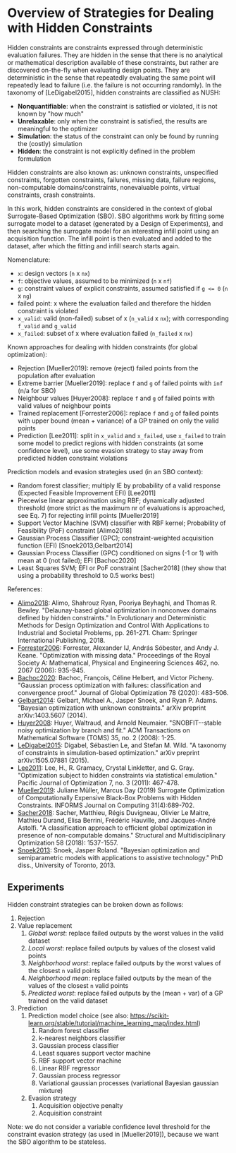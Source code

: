 # Overview of Strategies for Dealing with Hidden Constraints

Hidden constraints are constraints expressed through deterministic evaluation failures. They are hidden in the sense
that there is no analytical or mathematical description available of these constraints, but rather are discovered
on-the-fly when evaluating design points. They are deterministic in the sense that repeatedly evaluating the same point
will repeatedly lead to failure (i.e. the failure is not occurring randomly).
In the taxonomy of [LeDigabel2015], hidden constraints are classified as NUSH:
- **Nonquantifiable**: when the constraint is satisfied or violated, it is not known by "how much"
- **Unrelaxable**: only when the constraint is satisfied, the results are meaningful to the optimizer
- **Simulation**: the status of the constraint can only be found by running the (costly) simulation
- **Hidden**: the constraint is not explicitly defined in the problem formulation

Hidden constraints are also known as: unknown constraints, unspecified constraints, forgotten constraints, failures,
missing data, failure regions, non-computable domains/constraints, nonevaluable points, virtual constraints,
crash constraints.

In this work, hidden constraints are considered in the context of global Surrogate-Based Optimization (SBO).
SBO algorithms work by fitting some surrogate model to a dataset (generated by a Design of Experiments), and then
searching the surrogate model for an interesting infill point using an acquisition function. The infill point is then
evaluated and added to the dataset, after which the fitting and infill search starts again.

Nomenclature:
- `x`: design vectors (`n` x `nx`)
- `f`: objective values, assumed to be minimized (`n` x `nf`)
- `g`: constraint values of explicit constraints, assumed satisfied if `g <= 0` (`n` x `ng`)
- failed point: x where the evaluation failed and therefore the hidden constraint is violated
- `x_valid`: valid (non-failed) subset of x (`n_valid` x `nx`); with corresponding `f_valid` and `g_valid`
- `x_failed`: subset of x where evaluation failed (`n_failed` x `nx`)

Known approaches for dealing with hidden constraints (for global optimization):
- Rejection [Mueller2019]: remove (reject) failed points from the population after evaluation
- Extreme barrier [Mueller2019]: replace `f` and `g` of failed points with `inf` (n/a for SBO)
- Neighbour values [Huyer2008]: replace `f` and `g` of failed points with valid values of neighbour points
- Trained replacement [Forrester2006]: replace `f` and `g` of failed points with upper bound (mean + variance) of a GP
  trained on only the valid points
- Prediction [Lee2011]: split in `x_valid` and `x_failed`, use `x_failed` to train some model to predict regions with
  hidden constraints (at some confidence level), use some evasion strategy to stay away from predicted hidden
  constraint violations

Prediction models and evasion strategies used (in an SBO context):
- Random forest classifier; multiply IE by probability of a valid response (Expected Feasible Improvement EFI) [Lee2011]
- Piecewise linear approximation using RBF; dynamically adjusted threshold (more strict as the maximum nr of evaluations
  is approached, see Eq. 7) for rejecting infill points [Mueller2019]
- Support Vector Machine (SVM) classifier with RBF kernel; Probability of Feasibility (PoF) constraint [Alimo2018]
- Gaussian Process Classifier (GPC); constraint-weighted acquisition function (EFI) [Snoek2013,Gelbart2014]
- Gaussian Process Classifier (GPC) conditioned on signs (-1 or 1) with mean at 0 (not failed); EFI [Bachoc2020]
- Least Squares SVM; EFI or PoF constraint [Sacher2018] (they show that using a probability threshold to 0.5 works best)

References:
- [Alimo2018](https://link.springer.com/chapter/10.1007/978-3-319-89890-2_17):
  Alimo, Shahrouz Ryan, Pooriya Beyhaghi, and Thomas R. Bewley. "Delaunay-based global optimization in nonconvex domains defined by hidden constraints." In Evolutionary and Deterministic Methods for Design Optimization and Control With Applications to Industrial and Societal Problems, pp. 261-271. Cham: Springer International Publishing, 2018.
- [Forrester2006](https://royalsocietypublishing.org/doi/full/10.1098/rspa.2005.1608):
  Forrester, Alexander IJ, András Sóbester, and Andy J. Keane. "Optimization with missing data." Proceedings of the Royal Society A: Mathematical, Physical and Engineering Sciences 462, no. 2067 (2006): 935-945.
- [Bachoc2020](https://link.springer.com/article/10.1007/s10898-020-00920-0):
  Bachoc, François, Céline Helbert, and Victor Picheny. "Gaussian process optimization with failures: classification and convergence proof." Journal of Global Optimization 78 (2020): 483-506.
- [Gelbart2014](https://arxiv.org/abs/1403.5607):
  Gelbart, Michael A., Jasper Snoek, and Ryan P. Adams. "Bayesian optimization with unknown constraints." arXiv preprint arXiv:1403.5607 (2014).
- [Huyer2008](https://dl.acm.org/doi/abs/10.1145/1377612.1377613):
  Huyer, Waltraud, and Arnold Neumaier. "SNOBFIT--stable noisy optimization by branch and fit." ACM Transactions on Mathematical Software (TOMS) 35, no. 2 (2008): 1-25.
- [LeDigabel2015](https://arxiv.org/abs/1505.07881):
  Digabel, Sébastien Le, and Stefan M. Wild. "A taxonomy of constraints in simulation-based optimization." arXiv preprint arXiv:1505.07881 (2015).
- [Lee2011](https://tr.soe.ucsc.edu/sites/default/files/technical-reports/UCSC-SOE-10-10.pdf):
  Lee, H., R. Gramacy, Crystal Linkletter, and G. Gray. "Optimization subject to hidden constraints via statistical emulation." Pacific Journal of Optimization 7, no. 3 (2011): 467-478.
- [Mueller2019](https://pubsonline.informs.org/doi/abs/10.1287/ijoc.2018.0864):
  Juliane Müller, Marcus Day (2019) Surrogate Optimization of Computationally Expensive Black-Box Problems with Hidden Constraints. INFORMS Journal on Computing 31(4):689-702.
- [Sacher2018](https://link.springer.com/article/10.1007/s00158-018-1981-8):
  Sacher, Matthieu, Régis Duvigneau, Olivier Le Maitre, Mathieu Durand, Elisa Berrini, Frédéric Hauville, and Jacques-André Astolfi. "A classification approach to efficient global optimization in presence of non-computable domains." Structural and Multidisciplinary Optimization 58 (2018): 1537-1557.
- [Snoek2013](https://citeseerx.ist.psu.edu/document?repid=rep1&type=pdf&doi=2e079604c7a00c43f06e214280cea18a89dcecef):
  Snoek, Jasper Roland. "Bayesian optimization and semiparametric models with applications to assistive technology." PhD diss., University of Toronto, 2013.

## Experiments

Hidden constraint strategies can be broken down as follows:
1. Rejection
2. Value replacement
   1. *Global worst*: replace failed outputs by the worst values in the valid dataset
   2. *Local worst*: replace failed outputs by values of the closest valid points
   3. *Neighborhood worst*: replace failed outputs by the worst values of the closest `n` valid points
   4. *Neighborhood mean*: replace failed outputs by the mean of the values of the closest `n` valid points
   5. *Predicted worst*: replace failed outputs by the (mean + var) of a GP trained on the valid dataset
3. Prediction
   1. Prediction model choice (see also: https://scikit-learn.org/stable/tutorial/machine_learning_map/index.html)
      1. Random forest classifier
      2. k-nearest neighbors classifier
      3. Gaussian process classifier
      4. Least squares support vector machine
      5. RBF support vector machine
      6. Linear RBF regressor
      7. Gaussian process regressor
      8. Variational gaussian processes (variational Bayesian gaussian mixture)
   2. Evasion strategy
      1. Acquisition objective penalty
      2. Acquisition constraint

Note: we do not consider a variable confidence level threshold for the constraint evasion strategy (as used in
[Mueller2019]), because we want the SBO algorithm to be stateless.
